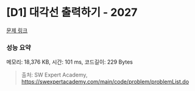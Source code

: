 # [D1] 대각선 출력하기 - 2027 

[문제 링크](https://swexpertacademy.com/main/code/problem/problemDetail.do?contestProbId=AV5QFuZ6As0DFAUq) 

### 성능 요약

메모리: 18,376 KB, 시간: 101 ms, 코드길이: 229 Bytes



> 출처: SW Expert Academy, https://swexpertacademy.com/main/code/problem/problemList.do